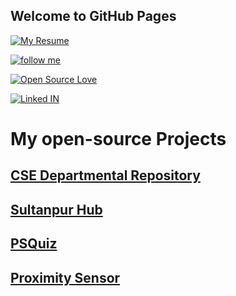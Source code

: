 ## Welcome to GitHub Pages

[![My Resume](https://img.shields.io/badge/PRASHANT%20BADAL-Resume-brightgreen.svg)](https://prashant26199701.github.io/Prashantu.pdf) 

[![follow me](https://img.shields.io/github/followers/prashant26199701.svg?label=Follow%20Me&style=social)](https://github.com/prashant26199701/)

[![Open Source Love](https://badges.frapsoft.com/os/v3/open-source.svg?v=102)](https://github.com/prashant26199701) 

[![Linked IN ](https://img.shields.io/badge/LinkedIN-Connect%20With%20Me-1abc9c.svg)](https://www.linkedin.com/in/prashant-badal-aa5b91156/)


# My open-source Projects

## [CSE Departmental Repository](https://github.com/prashant26199701/CSE-Departmental-Repository)
## [Sultanpur Hub](https://github.com/prashant26199701/sultanpurhub)
## [PSQuiz](https://github.com/prashant26199701/PSQuiz)
## [Proximity Sensor](https://github.com/prashant26199701/Proximity-Senser)

















